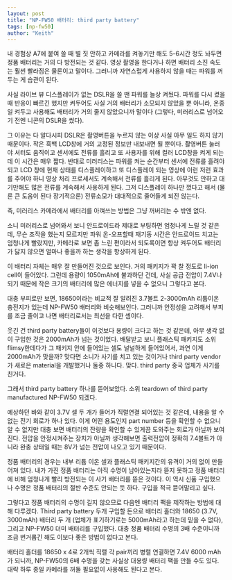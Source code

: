 ```yaml
---
layout: post
title: "NP-FW50 배터리: third party battery"
tags: [np-fw50]
author: "Keith"
---
```


내 경험상 A7에 붙여 쓸 때 별 짓 안하고 카메라를 켜놓기만 해도 5-6시간 정도 놔두면 정품 배터리는 거의 다 방전되는 것 같다. 영상 촬영을 한다거나 하면 배터리 소진 속도는 훨씬 빨라짐은 물론이고 말이다. 그러니까 자연스럽게 사용하지 않을 때는 파워를 꺼두는 게 습관이 된다. 

사실 라이브 뷰 디스플레이가 없는 DSLR을 쓸 땐 파워를 늘상 켜뒀다. 파워를 다시 켰을 때 반응이 빠르긴 했지만 켜두어도 사실 거의 배터리가 소모되지 않았을 뿐 아니라, 온종일 켜두고 사용해도 배터리가 거의 줄지 않았으니까 말이다 (그렇다, 미러리스로 넘어오기 전엔 니콘의 DSLR을 썼다). 

그 이유는 다 알다시피 DSLR은 촬영버튼을 누르지 않는 이상 사실 아무 일도 하지 않기 때문이다. 작은 흑백 LCD창에 거의 고정된 정보만 내보내면 될 뿐이다. 촬영버튼 눌러야 셔터도 움직이고 센서에도 전류를 흘리고 또 사용자를 위해 컬러 LCD창을 켜게 되는데 이 시간은 매우 짧다. 반대로 미러리스는 파워를 켜는 순간부터 센서에 전류를 흘려야 되고 LCD 창에 현재 상태를 디스플레이하고 또 디스플레이 되는 영상에 이런 저런 효과를 주어야 하니 영상 처리 프로세서도 계속해서 전류를 흘리게 된다. 아무것도 안하고 대기만해도 많은 전류를 계속해서 사용하게 된다. 그저 디스플레이 하나만 껐다고 해서 (물론 큰 도움이 된다 장기적으론) 전류소모가 대대적으로 줄어들게 되진 않는다. 

즉, 미러리스 카메라에서 배터리를 아껴쓰는 방법은 그냥 꺼버리는 수 밖엔 없다. 

소니 미러리스로 넘어와서 보니 안드로이드라 제대로 부팅하면 엄청나게 느릴 것 같은데, 무슨 조작을 했는지 모르지만 파워 온-오프할때 재기동 시간은 안드로이드 치고는 엄청나게 빨랐지만, 카메라로 보면 좀 느린 편이라서 되도록이면 항상 켜두어도 배터리가 닳지 않으면 얼마나 좋을까 하는 생각을 항상하게 된다. 

이 배터리 자체는 매우 잘 만들어진 것으로 보인다. 거의 패키지가 꽉 찰 정도로 li-ion cell이 들어있다. 그런데 용량이 1050mAh에 불과하단 건데, 사실 공급 전압이 7.4V나 되기 때문에 작은 크기의 배터리에 많은 에너지를 넣을 수 없으니 그렇다고 본다. 

대충 부피로만 보면, 18650이라는 비교적 잘 알려진 3.7볼트 2-3000mAh 리튬이온 충전지가 있는데 NP-FW50 배터리와 비슷해보인다. 그러니까 안정성을 고려해서 부피를 조금 줄이고 나면 배터리로서는 최선을 다한 셈이다. 

웃긴 건 third party battery들이 이것보다 용량이 크다고 하는 것 같은데, 아무 생각 없이 구입한 것은 2000mAh가 넘는 것이었다. 배달받고 보니 플래스틱 패키지도 소위 flimsy한데다가 그 패키지 안에 들어있는 셀도 널널하게 들어있어서, 과연 이게 2000mAh가 맞을까? 맞다면 소니가 사기를 치고 있는 것이거나 third party vendor가 새로은 material을 개발했거나 둘중 하나다. 맞다. third party 중국 업체가 사기를 친거다.

그래서 third party battery 하나를 뜯어보았다. 소위 teardown of third party manufactured NP-FW50 되겠다. 

예상하던 바와 같이 3.7V 셀 두 개가 들어가 직렬연결 되어있는 것 같은데, 내용을 알 수 없는 전기 회로가 하나 있다. 이게 어떤 용도인지 part number 등을 확인할 수 없으니 알 수 없지만 대충 보면 배터리의 잔량을 확인할 수 있게끔 도와주는 회로가 아닐까 보여진다. 전압을 안정시켜주는 장치가 아닐까 생각해보면 출력전압이 정확히 7.4볼트가 아니라 완충 상태일 때는 8V가 넘는 전압이 나오고 있기 때문이다.

정품 배터리의 경우는 내부 리튬 이온 셀과 플래스틱 패키지간의 유격이 거의 없이 만들어져 있다. 내가 가진 정품 배터리는 아직 수명이 남아있는지라 뜯지 못하고 정품 배터리에 비해 엄청나게 빨리 방전되는 이 사기 배터리를 뜯은 것이다. 이 역시 신품 구입했으나 수명은 정품 배터리의 절반 수준도 안되는 듯 하다. 구입을 적극 뜯어말리고 싶다.

그렇다고 정품 배터리의 수명이 길지 않으므로 다음엔 배터리 팩을 제작하는 방법에 대해 다루겠다. Third party battery 두개 구입할 돈으로 배터리 홀더와 18650 (3.7V, 3000mAh) 배터리 두 개 (업체가 표기하기로는 5000mAh라고 하는데 믿을 수 없다), 그리고 NP-FW50 더미 배터리를 구입했다. 대충 정품 배터리 수명의 3배 수준이니까 조금 번거롭긴 해도 이보다 좋은 방법이 없다고 본다.

배터리 홀더를 18650 x 4로 2개씩 직렬 각 pair끼리 병렬 연결하면 7.4V 6000 mAh가 되니까, NP-FW50의 6배 수명을 갖는 사실상 대용량 배터리 팩을 만들 수도 있다. 대략 하루 종일 카메라를 꺼둘 필요없이 사용해도 된다고 본다. 